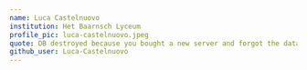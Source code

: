 ```yaml
---
name: Luca Castelnuovo
institution: Het Baarnsch Lyceum
profile_pic: luca-castelnuovo.jpeg
quote: DB destroyed because you bought a new server and forgot the data was on the old server -- 10/10 experience
github_user: Luca-Castelnuovo
---
```

